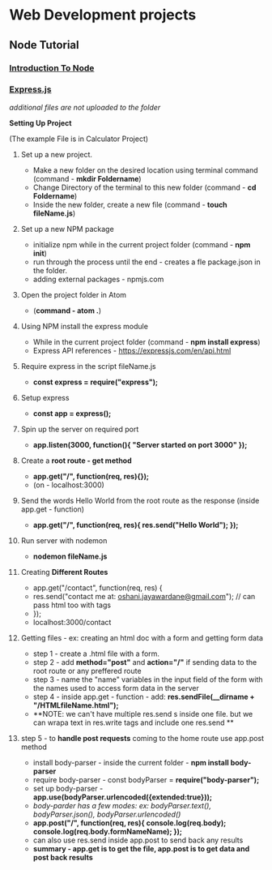 # Web Development projects
## Node Tutorial
### [Introduction To Node](https://github.com/oshani-jayawardane/HTML_projects/tree/main/intro-to-node)
### [Express.js](https://github.com/oshani-jayawardane/HTML_projects/tree/main/my-express-server)
_additional files are not uploaded to the folder_ <br/>

**Setting Up Project** <br/>

(The example File is in Calculator Project) <br/>

1. Set up a new project.
      * Make a new folder on the desired location using terminal command (command - **mkdir Foldername**)
      * Change Directory of the terminal to this new folder (command - **cd Foldername**)
      * Inside the new folder, create a new file (command - **touch fileName.js**)

2. Set up a new NPM package
     * initialize npm while in the current project folder (command - **npm init**)
     * run through the process until the end - creates a fle package.json in the folder.
     * adding external packages - npmjs.com

3. Open the project folder in Atom 
    * (**command - atom .**)

4. Using NPM install the express module
    * While in the current project folder (command - **npm install express**)
    * Express API references - https://expressjs.com/en/api.html

5. Require express in the script fileName.js
    * **const express = require("express");**
   
6. Setup express
    * **const app = express();**

7. Spin up the server on required port
    * **app.listen(3000, function(){ "Server started on port 3000" });**

8. Create a **root route - get method**
    * **app.get("/", function(req, res){});**
    * (on - localhost:3000)

9. Send the words Hello World from the root route as the response (inside app.get - function)
    * **app.get("/", function(req, res){ res.send("Hello World"); });**

10. Run server with nodemon
    * **nodemon fileName.js**

11. Creating **Different Routes**
    * app.get("/contact", function(req, res) { 
    * res.send("contact me at: oshani.jayawardane@gmail.com"); // can pass html too with tags 
    * });
    * localhost:3000/contact
    
12. Getting files - ex: creating an html doc with a form and getting form data
    * step 1 - create a .html file with a form.
    * step 2 - add **method="post"** and **action="/"** if sending data to the root route or any preffered route
    * step 3 - name the "name" variables in the input field of the form with the names used to access form data in the server
    * step 4 - inside app.get - function - add: **res.sendFile(__dirname + "/HTMLfileName.html");**
    * **NOTE: we can't have multiple res.send s inside one file. but we can wrapa text in res.write tags and include one res.send **

13. step 5 - to **handle post requests** coming to the home route use app.post method
    * install body-parser - inside the current folder - **npm install body-parser**
    * require body-parser - const bodyParser = **require("body-parser");**
    * set up body-parser - **app.use(bodyParser.urlencoded({extended:true}));**
    * _body-parder has a few modes: ex: bodyParser.text(), bodyParser.json(), bodyParser.urlencoded()_
    * **app.post("/", function(req, res){ console.log(req.body); console.log(req.body.formNameName); });**
    * can also use res.send inside app.post to send back any results
    * **summary - app.get is to get the file, app.post is to get data and post back results**
